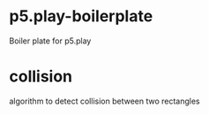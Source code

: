 # p5.play-boilerplate
Boiler plate for p5.play
# collision
algorithm to detect collision between two rectangles
